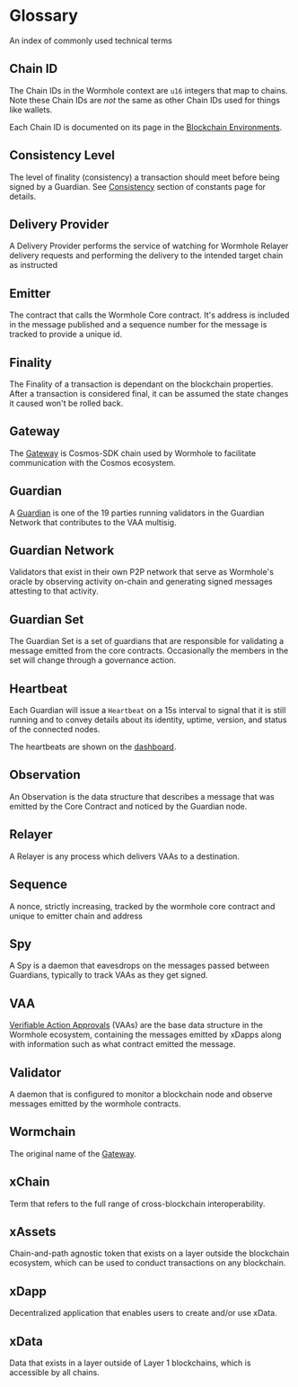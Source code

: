 # Glossary

An index of commonly used technical terms

## Chain ID

The Chain IDs in the Wormhole context are `u16` integers that map to chains. Note these Chain IDs are _not_ the same as other Chain IDs used for things like wallets.

Each Chain ID is documented on its page in the [Blockchain Environments](../blockchain-environments/environments.md).

## Consistency Level

The level of finality (consistency) a transaction should meet before being signed by a Guardian. See [Consistency](constants.md#consistency-levels) section of constants page for details.

## Delivery Provider

A Delivery Provider performs the service of watching for Wormhole Relayer delivery requests and performing the delivery to the intended target chain as instructed

## Emitter

The contract that calls the Wormhole Core contract. It's address is included in the message published and a sequence number for the message is tracked to provide a unique id.

## Finality

The Finality of a transaction is dependant on the blockchain properties. After a transaction is considered final, it can be assumed the state changes it caused won't be rolled back.

## Gateway

The [Gateway](../explore-wormhole/gateway/) is Cosmos-SDK chain used by Wormhole to facilitate communication with the Cosmos ecosystem.

## Guardian

A [Guardian](../explore-wormhole/guardian.md) is one of the 19 parties running validators in the Guardian Network that contributes to the VAA multisig.

## Guardian Network

Validators that exist in their own P2P network that serve as Wormhole's oracle by observing activity on-chain and generating signed messages attesting to that activity.

## Guardian Set

The Guardian Set is a set of guardians that are responsible for validating a message emitted from the core contracts. Occasionally the members in the set will change through a governance action.

## Heartbeat

Each Guardian will issue a `Heartbeat` on a 15s interval to signal that it is still running and to convey details about its identity, uptime, version, and status of the connected nodes.

The heartbeats are shown on the [dashboard](https://wormhole-foundation.github.io/wormhole-dashboard/).

## Observation

An Observation is the data structure that describes a message that was emitted by the Core Contract and noticed by the Guardian node.

## Relayer

A Relayer is any process which delivers VAAs to a destination.

## Sequence

A nonce, strictly increasing, tracked by the wormhole core contract and unique to emitter chain and address

## Spy

A Spy is a daemon that eavesdrops on the messages passed between Guardians, typically to track VAAs as they get signed.

## VAA

[Verifiable Action Approvals](../explore-wormhole/vaa.md) (VAAs) are the base data structure in the Wormhole ecosystem, containing the messages emitted by xDapps along with information such as what contract emitted the message.

## Validator

A daemon that is configured to monitor a blockchain node and observe messages emitted by the wormhole contracts.

## Wormchain

The original name of the [Gateway](glossary.md#gateway).

## xChain

Term that refers to the full range of cross-blockchain interoperability.

## xAssets

Chain-and-path agnostic token that exists on a layer outside the blockchain ecosystem, which can be used to conduct transactions on any blockchain.

## xDapp

Decentralized application that enables users to create and/or use xData.

## xData

Data that exists in a layer outside of Layer 1 blockchains, which is accessible by all chains.
